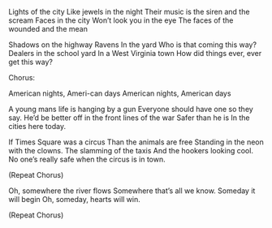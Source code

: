 Lights of the city
Like jewels in the night
Their music is the siren and the scream
Faces in the city
Won’t look you in the eye
The faces of the wounded and the mean

Shadows on the highway
Ravens In the yard
Who is that coming this way?
Dealers in the school yard
In a West Virginia town
How did things ever, ever get this way?

Chorus:

American nights, Ameri-can days
American nights, American days

A young mans life is hanging by a gun
Everyone should have one so they say.
He’d be better off in the front lines of the war
Safer than he is
In the cities here today.

If Times Square was a circus
Than the animals are free
Standing in the neon with the clowns.
The slamming of the taxis
And the hookers looking cool. 
No one’s really safe when the circus is in town.

(Repeat Chorus)

Oh, somewhere the river flows
Somewhere that’s all we know.
Someday it will begin
Oh, someday, hearts will win.

(Repeat Chorus)
